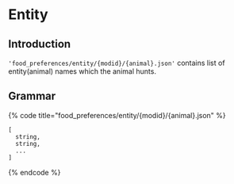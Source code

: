# Entity

## Introduction

`'food_preferences/entity/{modid}/{animal}.json'` contains list of entity\(animal\) names which the animal hunts.

## Grammar

{% code title="food\_preferences/entity/{modid}/{animal}.json" %}
```text
[
  string,
  string,
  ...
]
```
{% endcode %}

